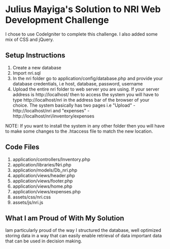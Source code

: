 # Julius Mayiga's Solution to NRI Web Development Challenge
I chose to use CodeIgniter to complete this challenge. I also added some mix of CSS and jQuery.

## Setup Instructions
1. Create a new database
2. Import nri.sql
3. In the nri folder go to application/config/database.php and provide your database credentials, i.e host, database, password, username 
4. Upload the entire nri folder to web server you are using. If your server address is http://localhost/ then to access the system you will have to type http://localhost/nri in the address bar of the browser of your choice. The system basically has two pages i.e "Upload" - http://localhost/nri and "expenses" - http://localhost/nri/inventory/expenses

NOTE: If you want to install the system in any other folder then you will have to make some changes to the .htaccess file to match the new location.

## Code Files
1. application/controllers/Inventory.php
2. application/libraries/Nri.php
3. application/models/Db_nri.php
4. application/views/header.php
5. application/views/footer.php
6. application/views/home.php
7. application/views/expenses.php
8. assets/css/nri.css
9. assets/js/nri.js

## What I am Proud of With My Solution
Iam particularly proud of the way I structured the database, well optimized storing data in a way that can easily enable retrieval of data important data that can be used in decision making.
